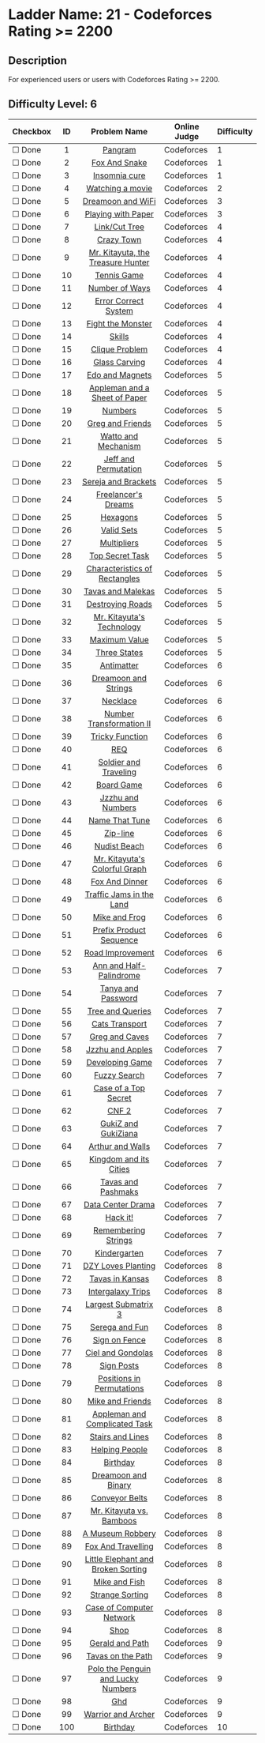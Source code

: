 # Ladder Name: 21 - Codeforces Rating >= 2200
## Description
 For experienced users or users with Codeforces Rating >= 2200.
## Difficulty Level: 6

| Checkbox | ID  | Problem Name | Online Judge | Difficulty |
|---|:---:|:---:|---|---|
|&#9744; Done|1|[Pangram](http://codeforces.com/problemset/problem/520/A)|Codeforces|1|
|&#9744; Done|2|[Fox And Snake](http://codeforces.com/problemset/problem/510/A)|Codeforces|1|
|&#9744; Done|3|[Insomnia cure](http://codeforces.com/problemset/problem/148/A)|Codeforces|1|
|&#9744; Done|4|[Watching a movie](http://codeforces.com/problemset/problem/499/A)|Codeforces|2|
|&#9744; Done|5|[Dreamoon and WiFi](http://codeforces.com/problemset/problem/476/B)|Codeforces|3|
|&#9744; Done|6|[Playing with Paper](http://codeforces.com/problemset/problem/527/A)|Codeforces|3|
|&#9744; Done|7|[Link/Cut Tree](http://codeforces.com/problemset/problem/614/A)|Codeforces|4|
|&#9744; Done|8|[Crazy Town](http://codeforces.com/problemset/problem/498/A)|Codeforces|4|
|&#9744; Done|9|[Mr. Kitayuta, the Treasure Hunter](http://codeforces.com/problemset/problem/505/C)|Codeforces|4|
|&#9744; Done|10|[Tennis Game](http://codeforces.com/problemset/problem/496/D)|Codeforces|4|
|&#9744; Done|11|[Number of Ways](http://codeforces.com/problemset/problem/466/C)|Codeforces|4|
|&#9744; Done|12|[Error Correct System](http://codeforces.com/problemset/problem/527/B)|Codeforces|4|
|&#9744; Done|13|[Fight the Monster](http://codeforces.com/problemset/problem/487/A)|Codeforces|4|
|&#9744; Done|14|[Skills](http://codeforces.com/problemset/problem/613/B)|Codeforces|4|
|&#9744; Done|15|[Clique Problem](http://codeforces.com/problemset/problem/527/D)|Codeforces|4|
|&#9744; Done|16|[Glass Carving](http://codeforces.com/problemset/problem/527/C)|Codeforces|4|
|&#9744; Done|17|[Edo and Magnets](http://codeforces.com/problemset/problem/594/C)|Codeforces|5|
|&#9744; Done|18|[Appleman and a Sheet of Paper](http://codeforces.com/problemset/problem/461/C)|Codeforces|5|
|&#9744; Done|19|[Numbers](http://codeforces.com/problemset/problem/128/D)|Codeforces|5|
|&#9744; Done|20|[Greg and Friends](http://codeforces.com/problemset/problem/295/C)|Codeforces|5|
|&#9744; Done|21|[Watto and Mechanism](http://codeforces.com/problemset/problem/514/C)|Codeforces|5|
|&#9744; Done|22|[Jeff and Permutation](http://codeforces.com/problemset/problem/351/E)|Codeforces|5|
|&#9744; Done|23|[Sereja and Brackets](http://codeforces.com/problemset/problem/380/C)|Codeforces|5|
|&#9744; Done|24|[Freelancer's Dreams](http://codeforces.com/problemset/problem/605/C)|Codeforces|5|
|&#9744; Done|25|[Hexagons](http://codeforces.com/problemset/problem/615/E)|Codeforces|5|
|&#9744; Done|26|[Valid Sets](http://codeforces.com/problemset/problem/486/D)|Codeforces|5|
|&#9744; Done|27|[Multipliers](http://codeforces.com/problemset/problem/615/D)|Codeforces|5|
|&#9744; Done|28|[Top Secret Task](http://codeforces.com/problemset/problem/590/D)|Codeforces|5|
|&#9744; Done|29|[Characteristics of Rectangles](http://codeforces.com/problemset/problem/333/D)|Codeforces|5|
|&#9744; Done|30|[Tavas and Malekas](http://codeforces.com/problemset/problem/535/D)|Codeforces|5|
|&#9744; Done|31|[Destroying Roads](http://codeforces.com/problemset/problem/543/B)|Codeforces|5|
|&#9744; Done|32|[Mr. Kitayuta's Technology](http://codeforces.com/problemset/problem/505/D)|Codeforces|5|
|&#9744; Done|33|[Maximum Value](http://codeforces.com/problemset/problem/484/B)|Codeforces|5|
|&#9744; Done|34|[Three States](http://codeforces.com/problemset/problem/590/C)|Codeforces|5|
|&#9744; Done|35|[Antimatter](http://codeforces.com/problemset/problem/383/D)|Codeforces|6|
|&#9744; Done|36|[Dreamoon and Strings](http://codeforces.com/problemset/problem/476/E)|Codeforces|6|
|&#9744; Done|37|[Necklace](http://codeforces.com/problemset/problem/613/C)|Codeforces|6|
|&#9744; Done|38|[Number Transformation II](http://codeforces.com/problemset/problem/346/C)|Codeforces|6|
|&#9744; Done|39|[Tricky Function](http://codeforces.com/problemset/problem/429/D)|Codeforces|6|
|&#9744; Done|40|[REQ](http://codeforces.com/problemset/problem/594/D)|Codeforces|6|
|&#9744; Done|41|[Soldier and Traveling](http://codeforces.com/problemset/problem/546/E)|Codeforces|6|
|&#9744; Done|42|[Board Game](http://codeforces.com/problemset/problem/605/D)|Codeforces|6|
|&#9744; Done|43|[Jzzhu and Numbers](http://codeforces.com/problemset/problem/449/D)|Codeforces|6|
|&#9744; Done|44|[Name That Tune](http://codeforces.com/problemset/problem/498/B)|Codeforces|6|
|&#9744; Done|45|[Zip-line](http://codeforces.com/problemset/problem/650/D)|Codeforces|6|
|&#9744; Done|46|[Nudist Beach](http://codeforces.com/problemset/problem/553/D)|Codeforces|6|
|&#9744; Done|47|[Mr. Kitayuta's Colorful Graph](http://codeforces.com/problemset/problem/506/D)|Codeforces|6|
|&#9744; Done|48|[Fox And Dinner](http://codeforces.com/problemset/problem/510/E)|Codeforces|6|
|&#9744; Done|49|[Traffic Jams in the Land](http://codeforces.com/problemset/problem/498/D)|Codeforces|6|
|&#9744; Done|50|[Mike and Frog](http://codeforces.com/problemset/problem/547/A)|Codeforces|6|
|&#9744; Done|51|[Prefix Product Sequence](http://codeforces.com/problemset/problem/487/C)|Codeforces|6|
|&#9744; Done|52|[Road Improvement](http://codeforces.com/problemset/problem/543/D)|Codeforces|6|
|&#9744; Done|53|[Ann and Half-Palindrome](http://codeforces.com/problemset/problem/557/E)|Codeforces|7|
|&#9744; Done|54|[Tanya and Password](http://codeforces.com/problemset/problem/508/D)|Codeforces|7|
|&#9744; Done|55|[Tree and Queries](http://codeforces.com/problemset/problem/375/D)|Codeforces|7|
|&#9744; Done|56|[Cats Transport](http://codeforces.com/problemset/problem/311/B)|Codeforces|7|
|&#9744; Done|57|[Greg and Caves](http://codeforces.com/problemset/problem/295/D)|Codeforces|7|
|&#9744; Done|58|[Jzzhu and Apples](http://codeforces.com/problemset/problem/449/C)|Codeforces|7|
|&#9744; Done|59|[Developing Game](http://codeforces.com/problemset/problem/377/D)|Codeforces|7|
|&#9744; Done|60|[Fuzzy Search](http://codeforces.com/problemset/problem/528/D)|Codeforces|7|
|&#9744; Done|61|[Case of a Top Secret](http://codeforces.com/problemset/problem/555/D)|Codeforces|7|
|&#9744; Done|62|[CNF 2](http://codeforces.com/problemset/problem/571/C)|Codeforces|7|
|&#9744; Done|63|[GukiZ and GukiZiana](http://codeforces.com/problemset/problem/551/E)|Codeforces|7|
|&#9744; Done|64|[Arthur and Walls](http://codeforces.com/problemset/problem/525/D)|Codeforces|7|
|&#9744; Done|65|[Kingdom and its Cities](http://codeforces.com/problemset/problem/613/D)|Codeforces|7|
|&#9744; Done|66|[Tavas and Pashmaks](http://codeforces.com/problemset/problem/535/E)|Codeforces|7|
|&#9744; Done|67|[Data Center Drama](http://codeforces.com/problemset/problem/527/E)|Codeforces|7|
|&#9744; Done|68|[Hack it!](http://codeforces.com/problemset/problem/468/C)|Codeforces|7|
|&#9744; Done|69|[Remembering Strings](http://codeforces.com/problemset/problem/543/C)|Codeforces|7|
|&#9744; Done|70|[Kindergarten](http://codeforces.com/problemset/problem/484/D)|Codeforces|7|
|&#9744; Done|71|[DZY Loves Planting](http://codeforces.com/problemset/problem/444/E)|Codeforces|8|
|&#9744; Done|72|[Tavas in Kansas](http://codeforces.com/problemset/problem/536/D)|Codeforces|8|
|&#9744; Done|73|[Intergalaxy Trips](http://codeforces.com/problemset/problem/605/E)|Codeforces|8|
|&#9744; Done|74|[Largest Submatrix 3](http://codeforces.com/problemset/problem/407/D)|Codeforces|8|
|&#9744; Done|75|[Serega and Fun](http://codeforces.com/problemset/problem/455/D)|Codeforces|8|
|&#9744; Done|76|[Sign on Fence](http://codeforces.com/problemset/problem/484/E)|Codeforces|8|
|&#9744; Done|77|[Ciel and Gondolas](http://codeforces.com/problemset/problem/321/E)|Codeforces|8|
|&#9744; Done|78|[Sign Posts](http://codeforces.com/problemset/problem/568/D)|Codeforces|8|
|&#9744; Done|79|[Positions in Permutations](http://codeforces.com/problemset/problem/285/E)|Codeforces|8|
|&#9744; Done|80|[Mike and Friends](http://codeforces.com/problemset/problem/547/E)|Codeforces|8|
|&#9744; Done|81|[Appleman and Complicated Task](http://codeforces.com/problemset/problem/461/D)|Codeforces|8|
|&#9744; Done|82|[Stairs and Lines](http://codeforces.com/problemset/problem/498/E)|Codeforces|8|
|&#9744; Done|83|[Helping People](http://codeforces.com/problemset/problem/494/C)|Codeforces|8|
|&#9744; Done|84|[Birthday](http://codeforces.com/problemset/problem/494/D)|Codeforces|8|
|&#9744; Done|85|[Dreamoon and Binary](http://codeforces.com/problemset/problem/477/D)|Codeforces|8|
|&#9744; Done|86|[Conveyor Belts](http://codeforces.com/problemset/problem/487/D)|Codeforces|8|
|&#9744; Done|87|[Mr. Kitayuta vs. Bamboos](http://codeforces.com/problemset/problem/505/E)|Codeforces|8|
|&#9744; Done|88|[A Museum Robbery](http://codeforces.com/problemset/problem/601/E)|Codeforces|8|
|&#9744; Done|89|[Fox And Travelling](http://codeforces.com/problemset/problem/512/D)|Codeforces|8|
|&#9744; Done|90|[Little Elephant and Broken Sorting](http://codeforces.com/problemset/problem/258/D)|Codeforces|8|
|&#9744; Done|91|[Mike and Fish](http://codeforces.com/problemset/problem/547/D)|Codeforces|8|
|&#9744; Done|92|[Strange Sorting](http://codeforces.com/problemset/problem/484/C)|Codeforces|8|
|&#9744; Done|93|[Case of Computer Network](http://codeforces.com/problemset/problem/555/E)|Codeforces|8|
|&#9744; Done|94|[Shop](http://codeforces.com/problemset/problem/521/D)|Codeforces|8|
|&#9744; Done|95|[Gerald and Path](http://codeforces.com/problemset/problem/559/E)|Codeforces|9|
|&#9744; Done|96|[Tavas on the Path](http://codeforces.com/problemset/problem/536/E)|Codeforces|9|
|&#9744; Done|97|[Polo the Penguin and Lucky Numbers](http://codeforces.com/problemset/problem/288/E)|Codeforces|9|
|&#9744; Done|98|[Ghd](http://codeforces.com/problemset/problem/364/D)|Codeforces|9|
|&#9744; Done|99|[Warrior and Archer](http://codeforces.com/problemset/problem/594/A)|Codeforces|9|
|&#9744; Done|100|[Birthday](http://codeforces.com/problemset/problem/590/E)|Codeforces|10|
